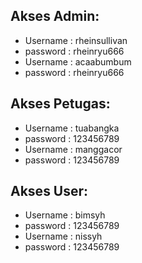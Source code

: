 ## Akses Admin:

- Username : rheinsullivan
- password : rheinryu666
- Username : acaabumbum
- password : rheinryu666

## Akses Petugas:

- Username : tuabangka
- password : 123456789
- Username : manggacor
- password : 123456789

## Akses User:

- Username : bimsyh
- password : 123456789
- Username : nissyh
- password : 123456789
